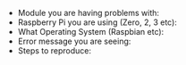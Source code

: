 * Module you are having problems with:
* Raspberry Pi you are using (Zero, 2, 3 etc):
* What Operating System (Raspbian etc):
* Error message you are seeing:
* Steps to reproduce:
